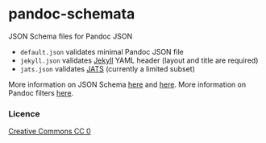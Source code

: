 pandoc-schemata
===============

JSON Schema files for Pandoc JSON

* `default.json` validates minimal Pandoc JSON file
* `jekyll.json` validates [Jekyll](http://jekyllrb.com/) YAML header (layout and title are required)
* `jats.json` validates [JATS](http://jats.nlm.nih.gov/publishing/tag-library/1.0/index.html) (currently a limited subset)

More information on JSON Schema [here](http://json-schema.org/) and [here](http://spacetelescope.github.io/understanding-json-schema/). More information on Pandoc filters [here](http://johnmacfarlane.net/pandoc/scripting.html).

### Licence

[Creative Commons CC 0](LICENSE)

